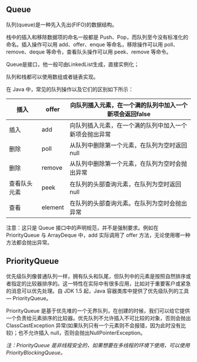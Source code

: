 ## Queue

队列(queue)是一种先入先出(FIFO)的数据结构。

栈中的插入和移除数据项的命名一般都是 Push、Pop，而队列至今没有标准化的命名。插入操作可以用 add、offer、enque 等命名，移除操作可以用 poll、remove、deque 等命令，查看队头操作可以用 peek、remove 等命令。

Queue是接口，他一般可由LinkedList生成，直接实例化；

队列和栈都可以使用数组或者链表实现。

在 Java 中，常见的队列操作以及它们的区别如下所示：

| 插入         | offer   | 向队列插入元素，在一个满的队列中加入一个新项会返回false |
| ------------ | ------- | ------------------------------------------------------- |
| 插入         | add     | 向队列插入元素，在一个满的队列中加入一个新项会抛出异常  |
| 删除         | poll    | 从队列中删除第一个元素，在队列为空时返回null            |
| 删除         | remove  | 从队列中删除第一个元素，在队列为空时会抛出异常          |
| 查看队头元素 | peek    | 在队列的头部查询元素，在队列为空时返回null              |
| 查看         | element | 在队列的头部查询元素。在队列为空时会抛出异常            |

注意：这只是 Queue 接口中的声明规范，并不是强制要求。例如在 PriorityQueue 与 ArrayDeque 中，add 实际调用了 offer 方法，无论使用哪一种方法都会抛出异常。

## PriorityQueue

优先级队列像普通队列一样，拥有队头和队尾，但队列中的元素是按照自然排序或者指定的比较器排序的。这一特性在实际中有很多应用，比如对于重要客户或紧急的消息可以优先处理。自 JDK 1.5 起，Java 容器类库中提供了优先级队列的工具 — PriorityQueue。

PriorityQueue 是基于优先堆的一个无界队列，在创建的时候，我们可以给它提供一个负责给元素排序的比较器。优先队列不允许插入不可比较的对象，否则会抛出 ClassCastException 异常(如果队列只有一个元素则不会报错，因为此时没有比较)；也不允许插入 null，否则会抛出NullPointerException。

*注：PriorityQueue 是非线程安全的，如果想要在多线程的环境下使用，可以使用 PriorityBlockingQueue。*